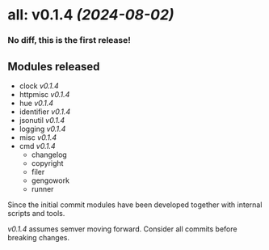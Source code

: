 # all: v0.1.4 _(2024-08-02)_

### No diff, this is the first release!

## Modules released

- clock _v0.1.4_
- httpmisc _v0.1.4_
- hue _v0.1.4_
- identifier _v0.1.4_
- jsonutil _v0.1.4_
- logging _v0.1.4_
- misc _v0.1.4_
- cmd _v0.1.4_
  - changelog
  - copyright
  - filer
  - gengowork
  - runner

Since the initial commit modules have been developed together with internal scripts and tools.

_v0.1.4_ assumes semver moving forward. Consider all commits before breaking changes.